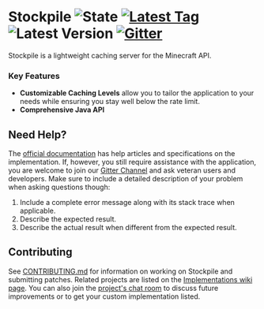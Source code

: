 # Stockpile ![State](https://img.shields.io/badge/state-prototype-orange.svg) [![Latest Tag](https://img.shields.io/github/release/lordakkarin/stockpile.svg)](https://github.com/LordAkkarin/Stockpile/releases) ![Latest Version](https://img.shields.io/maven-central/v/com.torchmind.lithium/parent.svg) [![Gitter](https://badges.gitter.im/LordAkkarin/Stockpile.svg)](https://gitter.im/LordAkkarin/Stockpile?utm_source=badge&utm_medium=badge&utm_campaign=pr-badge&utm_content=badge)

Stockpile is a lightweight caching server for the Minecraft API.

### Key Features

* **Customizable Caching Levels**
  allow you to tailor the application to your needs while ensuring you stay well below the rate limit.
* **Comprehensive Java API**

## Need Help?

The [official documentation][wiki] has help articles and specifications on the implementation. If, however, you still
require assistance with the application, you are welcome to join our [Gitter Channel][gitter] and ask veteran users and
developers. Make sure to include a detailed description of your problem when asking questions though:

1. Include a complete error message along with its stack trace when applicable.
2. Describe the expected result.
3. Describe the actual result when different from the expected result.

[wiki]: https://github.com/LordAkkarin/Stockpile/wiki

## Contributing

See [CONTRIBUTING.md](CONTRIBUTING.md) for information on working on Stockpile and submitting patches. Related projects
are listed on the [Implementations wiki page][implementations]. You can also join the [project's chat room][gitter] to
discuss future improvements or to get your custom implementation listed.

[implementations]: https://github.com/LordAkkarin/Stockpile/wiki/Implementations
[gitter]: https://gitter.im/LordAkkarin/Stockpile
